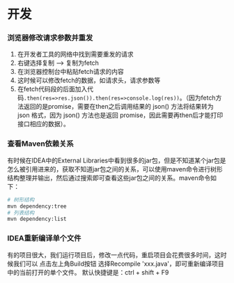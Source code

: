 # 开发

### 浏览器修改请求参数并重发

1. 在开发者工具的网络中找到需要重发的请求
2. 右键选择复制 --> 复制为fetch
3. 在浏览器控制台中粘贴fetch请求的内容
4. 这时候可以修改fetch的数据，如请求头，请求参数等
5. 在fetch代码段的后面加入代码`.then(res=>res.json()).then(res=>console.log(res))`。（因为fetch方法返回的是promise，需要在then之后调用结果的 json() 方法将结果转为 json 格式，因为 json() 方法也是返回 promise，因此需要再then后才能打印接口相应的数据）。

### 查看Maven依赖关系

有时候在IDEA中的External Libraries中看到很多的jar包，但是不知道某个jar包是怎么被引用进来的，获取不知道jar包之间的关系，可以使用maven命令进行树形结构整理并输出，然后通过搜索即可查看这些jar包之间的关系。maven命令如下：

```bash
# 树形结构
mvn dependency:tree
# 列表结构
mvn dependency:list
```

###  IDEA重新编译单个文件
 有的项目很大，我们运行项目后，修改一点代码，重启项目会花费很多时间，这时候我们可以
 点击左上角Build按钮 选择Recompile 'xxx.java'，即可重新编译项目中的当前打开的单个文件。
 默认快捷键是：ctrl + shift + F9
